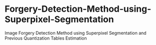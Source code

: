 # Forgery-Detection-Method-using-Superpixel-Segmentation
Image Forgery Detection Method using Superpixel Segmentation and Previous Quantization Tables Estimation
